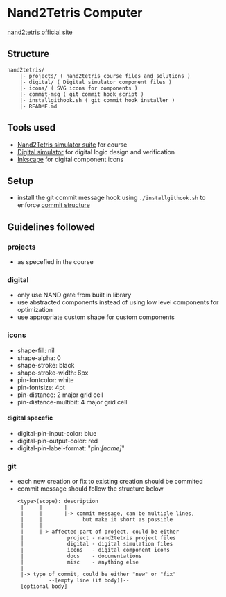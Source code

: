 # Nand2Tetris Computer

[nand2tetris official site](https://nand2tetris.org)

## Structure
```
nand2tetris/
    |- projects/ ( nand2tetris course files and solutions )
    |- digital/ ( Digital simulator component files )
    |- icons/ ( SVG icons for components )
    |- commit-msg ( git commit hook script )
    |- installgithook.sh ( git commit hook installer )
    |- README.md
```

## Tools used
- [Nand2Tetris simulator suite](https://www.nand2tetris.org/software) for course
- [Digital simulator](https://github.com/hneemann/Digital.git) for digital logic design and verification
- [Inkscape](https://inkscape.org) for digital component icons

## Setup
- install the git commit message hook using `./installgithook.sh` to enforce [commit structure](#git)

## Guidelines followed
### projects
- as specefied in the course

### digital
- only use NAND gate from built in library
- use abstracted components instead of using low level components for optimization
- use appropriate custom shape for custom components

### icons
- shape-fill: nil
- shape-alpha: 0
- shape-stroke: black
- shape-stroke-width: 6px
- pin-fontcolor: white
- pin-fontsize: 4pt
- pin-distance: 2 major grid cell
- pin-distance-multibit: 4 major grid cell
#### digital specefic
- digital-pin-input-color: blue
- digital-pin-output-color: red
- digital-pin-label-format: "pin:*[name]*"

### git
- each new creation or fix to existing creation should be commited
- commit message should follow the structure below
    ```
    <type>(scope): description
     |     |       |
     |     |       |-> commit message, can be multiple lines, 
     |     |             but make it short as possible
     |     |
     |     |-> affected part of project, could be either
     |              project - nand2tetris project files
     |              digital - digital simulation files
     |              icons   - digital component icons
     |              docs    - documentations
     |              misc    - anything else
     |
     |-> type of commit, could be either "new" or "fix"
              --[empty line (if body)]--
     [optional body]
    ```
